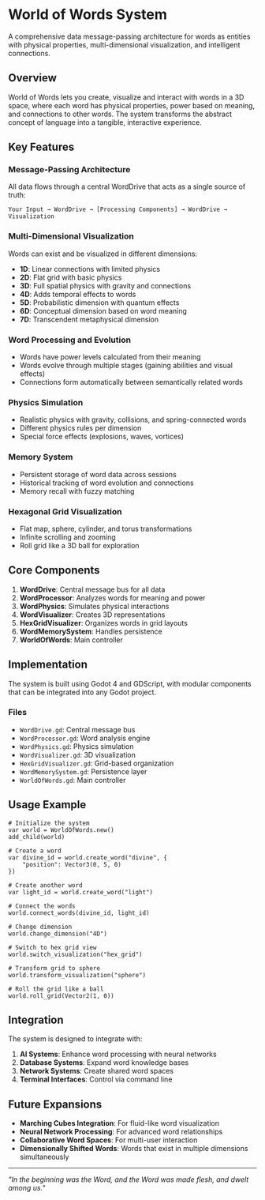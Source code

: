 # World of Words System

A comprehensive data message-passing architecture for words as entities with physical properties, multi-dimensional visualization, and intelligent connections.

## Overview

World of Words lets you create, visualize and interact with words in a 3D space, where each word has physical properties, power based on meaning, and connections to other words. The system transforms the abstract concept of language into a tangible, interactive experience.

## Key Features

### Message-Passing Architecture

All data flows through a central WordDrive that acts as a single source of truth:

```
Your Input → WordDrive → [Processing Components] → WordDrive → Visualization
```

### Multi-Dimensional Visualization

Words can exist and be visualized in different dimensions:

- **1D**: Linear connections with limited physics
- **2D**: Flat grid with basic physics
- **3D**: Full spatial physics with gravity and connections
- **4D**: Adds temporal effects to words
- **5D**: Probabilistic dimension with quantum effects
- **6D**: Conceptual dimension based on word meaning
- **7D**: Transcendent metaphysical dimension

### Word Processing and Evolution

- Words have power levels calculated from their meaning
- Words evolve through multiple stages (gaining abilities and visual effects)
- Connections form automatically between semantically related words

### Physics Simulation

- Realistic physics with gravity, collisions, and spring-connected words
- Different physics rules per dimension
- Special force effects (explosions, waves, vortices)

### Memory System

- Persistent storage of word data across sessions
- Historical tracking of word evolution and connections
- Memory recall with fuzzy matching

### Hexagonal Grid Visualization

- Flat map, sphere, cylinder, and torus transformations
- Infinite scrolling and zooming
- Roll grid like a 3D ball for exploration

## Core Components

1. **WordDrive**: Central message bus for all data
2. **WordProcessor**: Analyzes words for meaning and power
3. **WordPhysics**: Simulates physical interactions
4. **WordVisualizer**: Creates 3D representations
5. **HexGridVisualizer**: Organizes words in grid layouts
6. **WordMemorySystem**: Handles persistence
7. **WorldOfWords**: Main controller

## Implementation

The system is built using Godot 4 and GDScript, with modular components that can be integrated into any Godot project.

### Files

- `WordDrive.gd`: Central message bus
- `WordProcessor.gd`: Word analysis engine
- `WordPhysics.gd`: Physics simulation
- `WordVisualizer.gd`: 3D visualization
- `HexGridVisualizer.gd`: Grid-based organization
- `WordMemorySystem.gd`: Persistence layer
- `WorldOfWords.gd`: Main controller

## Usage Example

```gdscript
# Initialize the system
var world = WorldOfWords.new()
add_child(world)

# Create a word
var divine_id = world.create_word("divine", {
    "position": Vector3(0, 5, 0)
})

# Create another word
var light_id = world.create_word("light")

# Connect the words
world.connect_words(divine_id, light_id)

# Change dimension
world.change_dimension("4D")

# Switch to hex grid view
world.switch_visualization("hex_grid")

# Transform grid to sphere
world.transform_visualization("sphere")

# Roll the grid like a ball
world.roll_grid(Vector2(1, 0))
```

## Integration

The system is designed to integrate with:

1. **AI Systems**: Enhance word processing with neural networks
2. **Database Systems**: Expand word knowledge bases
3. **Network Systems**: Create shared word spaces
4. **Terminal Interfaces**: Control via command line

## Future Expansions

- **Marching Cubes Integration**: For fluid-like word visualization
- **Neural Network Processing**: For advanced word relationships
- **Collaborative Word Spaces**: For multi-user interaction
- **Dimensionally Shifted Words**: Words that exist in multiple dimensions simultaneously

---

*"In the beginning was the Word, and the Word was made flesh, and dwelt among us."*